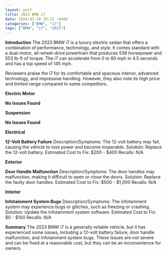 ```yaml
---
layout: post
title: 2023 BMW i7
date: 2024-03-28 19:22 -0400
categories: ["BMW", "i7"]
tags: ["BMW", "i7", "2023"]
---
```

**Introduction**
The 2023 BMW i7 is a luxury electric sedan that offers a combination of performance, technology, and style. It comes standard with a dual-motor, all-wheel-drive powertrain that produces 536 horsepower and 553 lb-ft of torque. The i7 can accelerate from 0 to 60 mph in 4.5 seconds and has a top speed of 145 mph.

Reviewers praise the i7 for its comfortable and spacious interior, advanced technology, and impressive handling. However, they also note its high price and limited range compared to some competitors.

**Electric Motor**

**No Issues Found**

**Suspension**

**No Issues Found**

**Electrical**

**12-Volt Battery Failure**
Description/Symptoms: The 12-volt battery may fail, causing the vehicle to lose power and become inoperable.
Solution: Replace the 12-volt battery.
Estimated Cost to Fix: $200 - $400
Recalls: N/A

**Exterior**

**Door Handle Malfunction**
Description/Symptoms: The door handles may malfunction, making it difficult to open or close the doors.
Solution: Replace the faulty door handles.
Estimated Cost to Fix: $500 - $1,000
Recalls: N/A

**Interior**

**Infotainment System Bugs**
Description/Symptoms: The infotainment system may experience bugs or glitches, such as freezing or crashing.
Solution: Update the infotainment system software.
Estimated Cost to Fix: $0 - $100
Recalls: N/A

**Summary**
The 2023 BMW i7 is a generally reliable vehicle, but it has experienced some issues, including a 12-volt battery failure, door handle malfunction, and infotainment system bugs. These issues are not severe and can be fixed at a reasonable cost, but they can be an inconvenience for owners.
